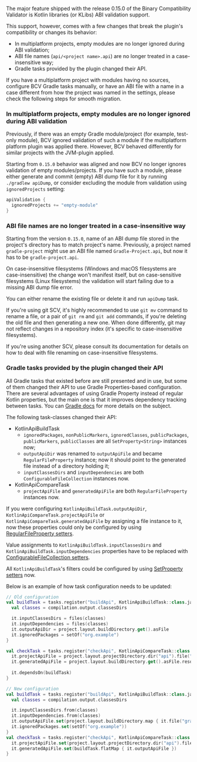 The major feature shipped with the release 0.15.0 of the Binary Compatibility Validator is Kotlin libraries (or KLibs) 
ABI validation support.

This support, however, comes with a few changes that break the plugin's compatibility or changes its behavior:
- In multiplatform projects, empty modules are no longer ignored during ABI validation;
- ABI file names (`api/<project name>.api`) are no longer treated in a case-insensitive way;
- Gradle tasks provided by the plugin changed their API.

If you have a multiplatform project with modules having no sources, configure BCV Gradle tasks manually, 
or have an ABI file with a name in a case different from how the project was named in the settings, 
please check the following steps for smooth migration.

### In multiplatform projects, empty modules are no longer ignored during ABI validation

Previously, if there was an empty Gradle module/project (for example, test-only module), BCV ignored validation of
such a module if the multiplatform platform plugin was applied there. However, BCV behaved differently for similar
projects with the JVM-plugin applied.

Starting from `0.15.0` behavior was aligned and now BCV no longer ignores validation of empty modules/projects.
If you have such a module, please either generate and commit (empty) ABI dump file for it by running 
`./gradlew apiDump`, or consider excluding the module from validation using `ignoredProjects` setting:
```kotlin
apiValidation {
  ignoredProjects += "empty-module"
}
```

### ABI file names are no longer treated in a case-insensitive way

Starting from the version `0.15.0`, name of an ABI dump file stored in the project's directory
has to match project's name. Previously, a project named `gradle-project` might use an ABI file
named `Gradle-Project.api`, but now it has to be `gradle-project.api`.

On case-insensitive filesystems (Windows and macOS filesystems are case-insensitive) the change won't manifest itself,
but on case-sensitive filesystems (Linux filesystems) the validation will start failing due to a missing ABI dump file
error.

You can either rename the existing file or delete it and run `apiDump` task.  

If you're using git SCV, it's highly recommended to use `git mv` command to rename a file, or a pair of `git rm` and 
`git add` commands, if you're deleting the old file and then generating a new one. When done differently, git may
not reflect changes in a repository index (it's specific to case-insensitive filesystems).

If you're using another SCV, please consult its documentation for details on how to deal with file renaming on
case-insensitive filesystems.

### Gradle tasks provided by the plugin changed their API

All Gradle tasks that existed before are still presented and in use, but some of them changed
their API to use Gradle Properties-based configuration. There are several advantages of using Gradle Property
instead of regular Kotlin properties, but the main one is that it improves dependency tracking between tasks.
You can [Gradle docs](https://docs.gradle.org/current/userguide/lazy_configuration.html) for more details
on the subject.

The following task-classes changed their API:
- KotlinApiBuildTask
    - `ignoredPackages`, `nonPublicMarkers`, `ignoredClasses`, `publicPackages`, `publicMarkers`, `publicClasses` are
  all `SetProperty<String>` instances now;
    - `outputApiDir` was renamed to `outputApiFile` and became `RegularFileProperty` instance; now it should point to 
  the generated file instead of a directory holding it;
    - `inputClassesDirs` and `inputDependencies` are both `ConfigurableFileCollection` instances now.
- KotlinApiCompareTask
    - `projectApiFile` and `generatedApiFile` are both `RegularFileProperty` instances now.

If you were configuring `KotlinApiBuildTask.outputApiDir`, `KotlinApiCompareTask.projectApiFile` or
`KotlinApiCompareTask.generatedApiFile` by assigning a file instance to it, now these properties could only 
be configured by using [RegularFileProperty setters](https://docs.gradle.org/current/javadoc/org/gradle/api/file/RegularFileProperty.html).

Value assignments to `KotlinApiBuildTask.inputClassesDirs` and `KotlinApiBuildTask.inputDependencies` properties have 
to be replaced with [ConfigurableFileCollection setters](https://docs.gradle.org/current/javadoc/org/gradle/api/file/ConfigurableFileCollection.html).

All `KotlinApiBuildTask`'s filters could be configured by using [SetProperty setters](https://docs.gradle.org/current/javadoc/org/gradle/api/provider/SetProperty.html)
now.

Below is an example of how task configuration needs to be updated:
```kotlin
// Old configuration
val buildTask = tasks.register("buildApi", KotlinApiBuildTask::class.java) {
  val classes = compilation.output.classesDirs

  it.inputClassesDirs = files(classes)
  it.inputDependencies = files(classes)
  it.outputApiDir = project.layout.buildDirectory.get().asFile
  it.ignoredPackages = setOf("org.example")
}

val checkTask = tasks.register("checkApi", KotlinApiCompareTask::class.java) {
  it.projectApiFile = project.layout.projectDirectory.dir("api").file("gradle-project.api").asFile
  it.generatedApiFile = project.layout.buildDirectory.get().asFile.resolve("dump.api")
  
  it.dependsOn(buildTask)
}
```

```kotlin
// New configuration
val buildTask = tasks.register("buildApi", KotlinApiBuildTask::class.java) {
  val classes = compilation.output.classesDirs

  it.inputClassesDirs.from(classes)
  it.inputDependencies.from(classes)
  it.outputApiFile.set(project.layout.buildDirectory.map { it.file("gradle-project.api") })
  it.ignoredPackages.set(setOf("org.example"))
}
val checkTask = tasks.register("checkApi", KotlinApiCompareTask::class.java) {
  it.projectApiFile.set(project.layout.projectDirectory.dir("api").file("gradle-project.api"))
  it.generatedApiFile.set(buildTask.flatMap { it.outputApiFile })
}
```

